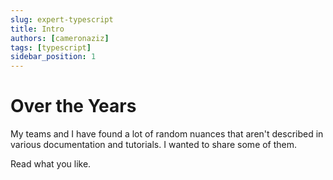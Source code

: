 ```yaml
---
slug: expert-typescript
title: Intro
authors: [cameronaziz]
tags: [typescript]
sidebar_position: 1
---
```


# Over the Years
My teams and I have found a lot of random nuances that aren't described in various documentation and tutorials.
I wanted to share some of them.

Read what you like.
